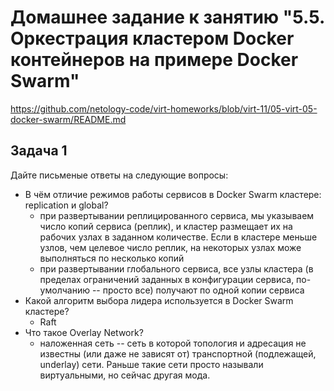 # Домашнее задание к занятию "5.5. Оркестрация кластером Docker контейнеров на примере Docker Swarm"

https://github.com/netology-code/virt-homeworks/blob/virt-11/05-virt-05-docker-swarm/README.md

## Задача 1

Дайте письменые ответы на следующие вопросы:

- В чём отличие режимов работы сервисов в Docker Swarm кластере: replication и global?
  - при развертывании реплицированного сервиса, мы указываем число копий сервиса (реплик), и кластер размещает их на рабочих узлах в заданном количестве. Если в кластере меньше узлов, чем целевое число реплик, на некоторых узлах може выполняться по несколько копий
  - при развертывании глобального сервиса, все узлы кластера (в пределах ограничений заданных в конфигурации сервиса, по-умолчанию -- просто все) получают по одной копии сервиса
- Какой алгоритм выбора лидера используется в Docker Swarm кластере?
  - Raft
- Что такое Overlay Network?
  - наложенная сеть -- сеть в которой топология и адресация не известны (или даже не зависят от) транспортной (подлежащей, underlay) сети. Раньше такие сети просто называли виртуальными, но сейчас другая мода.

